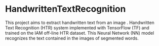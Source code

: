 # HandwrittenTextRecognition
 This project aims to extract handwritten
text from an image . Handwritten Text Recognition (HTR) system implemented with
TensorFlow (TF) and trained on the IAM off-line HTR dataset. This Neural Network (NN) model
recognizes the text contained in the images of segmented words.
